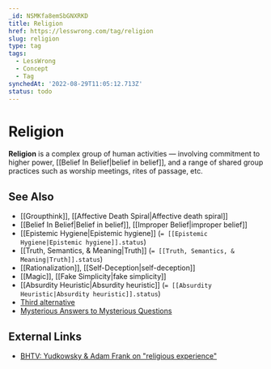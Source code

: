 ```yaml
---
_id: NSMKfa8emSbGNXRKD
title: Religion
href: https://lesswrong.com/tag/religion
slug: religion
type: tag
tags:
  - LessWrong
  - Concept
  - Tag
synchedAt: '2022-08-29T11:05:12.713Z'
status: todo
---
```


# Religion

**Religion** is a complex group of human activities — involving commitment to higher power, [[Belief In Belief|belief in belief]], and a range of shared group practices such as worship meetings, rites of passage, etc.

## See Also

- [[Groupthink]], [[Affective Death Spiral|Affective death spiral]]
- [[Belief In Belief|Belief in belief]], [[Improper Belief|improper belief]]
- [[Epistemic Hygiene|Epistemic hygiene]] (`= [[Epistemic Hygiene|Epistemic hygiene]].status`)
- [[Truth, Semantics, & Meaning|Truth]] (`= [[Truth, Semantics, & Meaning|Truth]].status`)
- [[Rationalization]], [[Self-Deception|self-deception]]
- [[Magic]], [[Fake Simplicity|fake simplicity]]
- [[Absurdity Heuristic|Absurdity heuristic]] (`= [[Absurdity Heuristic|Absurdity heuristic]].status`)
- [Third alternative](https://wiki.lesswrong.com/wiki/Third_alternative)
- [Mysterious Answers to Mysterious Questions](https://www.lesswrong.com/tag/mysterious-answers-to-mysterious-questions)

## External Links

- [BHTV: Yudkowsky & Adam Frank on "religious experience"](http://bloggingheads.tv/diavlogs/18501)
